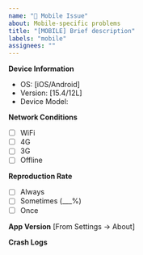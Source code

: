 ```yaml
---
name: "📱 Mobile Issue"
about: Mobile-specific problems
title: "[MOBILE] Brief description"
labels: "mobile"
assignees: ""
---
```


**Device Information**

- OS: [iOS/Android]
- Version: [15.4/12L]
- Device Model:

**Network Conditions**

- [ ] WiFi
- [ ] 4G
- [ ] 3G
- [ ] Offline

**Reproduction Rate**

- [ ] Always
- [ ] Sometimes (\_\_\_%)
- [ ] Once

**App Version**
[From Settings → About]

**Crash Logs**
